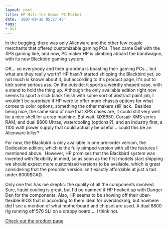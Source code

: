 ```yaml
---
layout: post
title: HP Hits the Gamer PC Market
date: '2007-09-16 05:27:45'
tags:
- all
---
```


In the begging, there was only Alienware and the other few couple merchants that offered customizable gaming PCs. Then came Dell with the XPS gaming line, and now, PC maker HP is climbing aboard the bandwagon, with its new Blackbird gaming system.

OK... so everybody and their grandma is boasting their gaming PCs... but what are they really worth? HP hasn't started shipping the Blackbird yet, so not much is known about it, but according to it's product page, it's out to kick some serious ass. On the outside: it sports a weirdly shaped case, with a stand to hold the thing up. Although the only available edition right now seems to sport a slick black finish with some sort of abstract paint job, I wouldn't be surprised if HP were to offer more chassis options for what comes to color options, something the other makers still lack.  Besides being nice, the same kind of nice that XPS cases are, it could still very well be a nice shell for a crap machine. But wait. QX6850, Corsair XMS series RAM, and dual 8800 Ultras, watercooling (optional?), and an industry first, a 1100 watt power supply that could actually be useful... could this be an Alienware killer?

For now, the Blackbird is only available in one pre-order version, the Dedication edition, which is the fully pimped version with all the features I mentioned above.  However, HP promises that the Blackbird system was  invented with flexibility in mind, so as soon as the first models start shipping we should expect more customized versions to be available, which is great considering that the preorder version isn't exactly affordable at just a tad under 6000$CAD.

Only one this has me skeptic: the quality of all the components involved. Sure, liquid cooling is great, but I'd be damned if HP hooked up with Danger Den for the components. Also, HP seems to be showing off their uber-flexible BIOS that is according to them ideal for overclocking, but nowhere did I see a mention of what motherboard and chipset are used. A dual 8800 rig running off 570 SLI on a crappy board.... I think not.

<a href="http://h20435.www2.hp.com/">Check out the product page</a>.